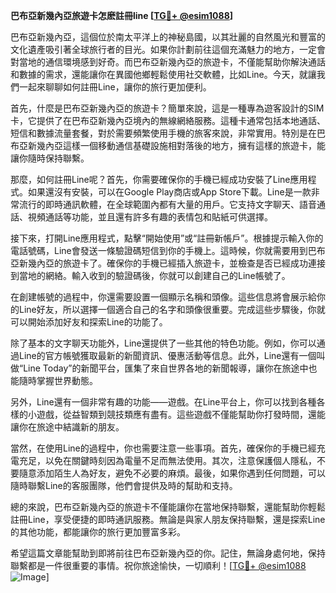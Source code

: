 **巴布亞新幾內亞旅遊卡怎麽註冊line [[TG💪+ @esim1088](https://t.me/s/esim1088)]**

巴布亞新幾內亞，這個位於南太平洋上的神秘島國，以其壯麗的自然風光和豐富的文化遺產吸引著全球旅行者的目光。如果你計劃前往這個充滿魅力的地方，一定會對當地的通信環境感到好奇。而巴布亞新幾內亞的旅遊卡，不僅能幫助你解決通話和數據的需求，還能讓你在異國他鄉輕鬆使用社交軟體，比如Line。今天，就讓我們一起來聊聊如何註冊Line，讓你的旅行更加便利。

首先，什麼是巴布亞新幾內亞的旅遊卡？簡單來說，這是一種專為遊客設計的SIM卡，它提供了在巴布亞新幾內亞境內的無線網絡服務。這種卡通常包括本地通話、短信和數據流量套餐，對於需要頻繁使用手機的旅客來說，非常實用。特別是在巴布亞新幾內亞這樣一個移動通信基礎設施相對落後的地方，擁有這樣的旅遊卡，能讓你隨時保持聯繫。

那麼，如何註冊Line呢？首先，你需要確保你的手機已經成功安裝了Line應用程式。如果還沒有安裝，可以在Google Play商店或App Store下載。Line是一款非常流行的即時通訊軟體，在全球範圍內都有大量的用戶。它支持文字聊天、語音通話、視頻通話等功能，並且還有許多有趣的表情包和貼紙可供選擇。

接下來，打開Line應用程式，點擊“開始使用”或“註冊新帳戶”。根據提示輸入你的電話號碼，Line會發送一條驗證碼短信到你的手機上。這時候，你就需要用到巴布亞新幾內亞的旅遊卡了。確保你的手機已經插入旅遊卡，並檢查是否已經成功連接到當地的網絡。輸入收到的驗證碼後，你就可以創建自己的Line帳號了。

在創建帳號的過程中，你還需要設置一個顯示名稱和頭像。這些信息將會展示給你的Line好友，所以選擇一個適合自己的名字和頭像很重要。完成這些步驟後，你就可以開始添加好友和探索Line的功能了。

除了基本的文字聊天功能外，Line還提供了一些其他的特色功能。例如，你可以通過Line的官方帳號獲取最新的新聞資訊、優惠活動等信息。此外，Line還有一個叫做“Line Today”的新聞平台，匯集了來自世界各地的新聞報導，讓你在旅途中也能隨時掌握世界動態。

另外，Line還有一個非常有趣的功能——遊戲。在Line平台上，你可以找到各種各樣的小遊戲，從益智類到競技類應有盡有。這些遊戲不僅能幫助你打發時間，還能讓你在旅途中結識新的朋友。

當然，在使用Line的過程中，你也需要注意一些事項。首先，確保你的手機已經充電充足，以免在關鍵時刻因為電量不足而無法使用。其次，注意保護個人隱私，不要隨意添加陌生人為好友，避免不必要的麻煩。最後，如果你遇到任何問題，可以隨時聯繫Line的客服團隊，他們會提供及時的幫助和支持。

總的來說，巴布亞新幾內亞的旅遊卡不僅能讓你在當地保持聯繫，還能幫助你輕鬆註冊Line，享受便捷的即時通訊服務。無論是與家人朋友保持聯繫，還是探索Line的其他功能，都能讓你的旅行更加豐富多彩。

希望這篇文章能幫助到即將前往巴布亞新幾內亞的你。記住，無論身處何地，保持聯繫都是一件很重要的事情。祝你旅途愉快，一切順利！[[TG💪+ @esim1088](https://t.me/s/esim1088) ![Image](https://i.postimg.cc/4NQfJmqS/Snipaste-2025-05-13-00-14-12.png)]